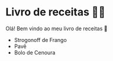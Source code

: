 # Livro de receitas :woman_cook:

Olá! Bem vindo ao meu livro de receitas :wave:

-  Strogonoff de Frango
-  Pavê
-  Bolo de Cenoura
